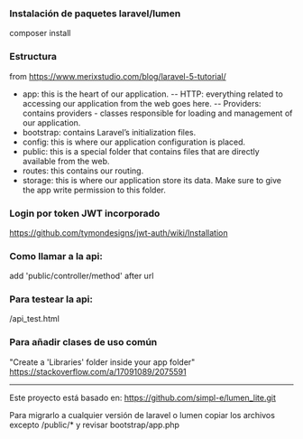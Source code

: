 
### Instalación de paquetes laravel/lumen
composer install

### Estructura
from https://www.merixstudio.com/blog/laravel-5-tutorial/

- app: this is the heart of our application.
-- HTTP: everything related to accessing our application from the web goes here.
-- Providers: contains providers - classes responsible for loading and management of our application.
- bootstrap: contains Laravel’s initialization files.
- config: this is where our application configuration is placed.
- public: this is a special folder that contains files that are directly available from the web.
- routes: this contains our routing.
- storage: this is where our application store its data. Make sure to give the app write permission to this folder.

### Login por token JWT incorporado
https://github.com/tymondesigns/jwt-auth/wiki/Installation

### Como llamar a la api:
add 'public/controller/method' after url

### Para testear la api:
/api_test.html

### Para añadir clases de uso común
"Create a 'Libraries' folder inside your app folder"
https://stackoverflow.com/a/17091089/2075591

---

Este proyecto está basado en:
https://github.com/simpl-e/lumen_lite.git

Para migrarlo a cualquier versión de laravel o lumen copiar los archivos excepto /public/* y revisar bootstrap/app.php
